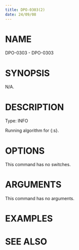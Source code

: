 ```yaml
---
title: DPO-0303(2)
date: 24/09/08
---
```


# NAME

DPO-0303 - DPO-0303

# SYNOPSIS

N/A.

# DESCRIPTION

Type: INFO

Running algorithm for {:s}.

# OPTIONS

This command has no switches.

# ARGUMENTS

This command has no arguments.

# EXAMPLES

# SEE ALSO
